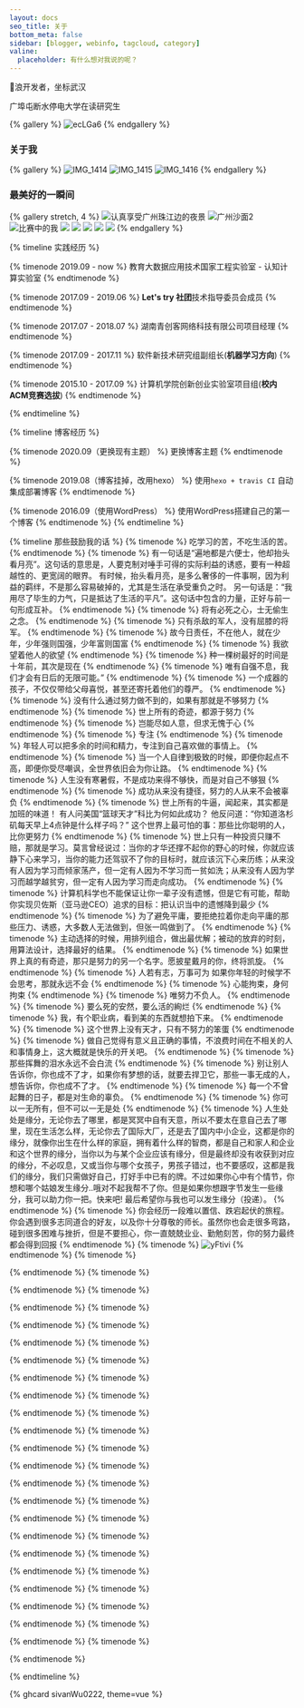 ```yaml
---
layout: docs
seo_title: 关于
bottom_meta: false
sidebar: [blogger, webinfo, tagcloud, category]
valine:
  placeholder: 有什么想对我说的呢？
---
```


🐶浪开发者，坐标武汉

广埠屯断水停电大学在读研究生


{% gallery %}
![ecLGa6](https://cdn.jsdelivr.net/gh/sivanWu0222/ImageHosting@master/uPic/ecLGa6.png)
{% endgallery %}

### 关于我

{% gallery %}
![IMG_1414](https://cdn.jsdelivr.net/gh/sivanWu0222/ImageHosting@master/uPic/IMG_1414.JPG)
![IMG_1415](https://cdn.jsdelivr.net/gh/sivanWu0222/ImageHosting@master/uPic/IMG_1415.JPG)
![IMG_1416](https://cdn.jsdelivr.net/gh/sivanWu0222/ImageHosting@master/uPic/IMG_1416.JPG)
{% endgallery %}

### 最美好的一瞬间

{% gallery stretch, 4 %}
![认真享受广州珠江边的夜景](https://cdn.jsdelivr.net/gh/sivanWu0222/ImageHosting@master/uPic/%E8%AE%A4%E7%9C%9F%E4%BA%AB%E5%8F%97%E5%B9%BF%E5%B7%9E%E7%8F%A0%E6%B1%9F%E8%BE%B9%E7%9A%84%E5%A4%9C%E6%99%AF.jpg)
![广州沙面2](https://cdn.jsdelivr.net/gh/sivanWu0222/ImageHosting@master/uPic/%E5%B9%BF%E5%B7%9E%E6%B2%99%E9%9D%A22.jpg)
![比赛中的我](https://cdn.jsdelivr.net/gh/sivanWu0222/ImageHosting@master/uPic/%E6%AF%94%E8%B5%9B%E4%B8%AD%E7%9A%84%E6%88%91.JPG)
![](https://cdn.jsdelivr.net/gh/volantis-x/cdn-wallpaper/landscape/10A0FCE5-36A1-4AD0-8CF0-019259A89E03.jpeg)
![](https://cdn.jsdelivr.net/gh/volantis-x/cdn-wallpaper/abstract/B951AE18-D431-417F-B3FE-A382403FF21B.jpeg)
![](https://cdn.jsdelivr.net/gh/volantis-x/cdn-wallpaper/landscape/AEB33F9D-7294-4CF1-B8C5-3020748A9D45.jpeg)
![](https://cdn.jsdelivr.net/gh/volantis-x/cdn-wallpaper/landscape/250662D4-5A21-4AAA-BB63-CD25CF97CFF1.jpeg)
![](https://cdn.jsdelivr.net/gh/volantis-x/cdn-wallpaper/landscape/10A0FCE5-36A1-4AD0-8CF0-019259A89E03.jpeg)
{% endgallery %}

{% timeline 实践经历  %}

{% timenode 2019.09 - now %}
教育大数据应用技术国家工程实验室 - 认知计算实验室
{% endtimenode %}

{% timenode 2017.09 - 2019.06 %}
**Let's try 社团**技术指导委员会成员
{% endtimenode %}

{% timenode 2017.07 - 2018.07 %}
湖南青创客网络科技有限公司项目经理
{% endtimenode %}

{% timenode 2017.09 - 2017.11 %}
软件新技术研究组副组长(**机器学习方向**)
{% endtimenode %}

{% timenode 2015.10 - 2017.09 %}
计算机学院创新创业实验室项目组(**校内ACM竞赛选拔**)
{% endtimenode %}

{% endtimeline %}

{% timeline 博客经历 %}

{% timenode 2020.09（更换现有主题） %}
更换博客主题
{% endtimenode %}

{% timenode 2019.08（博客挂掉，改用hexo） %}
使用`hexo + travis CI` 自动集成部署博客
{% endtimenode %}

{% timenode 2016.09（使用WordPress） %}
使用WordPress搭建自己的第一个博客
{% endtimenode %}
{% endtimeline %}




{% timeline 那些鼓励我的话 %}
{% timenode  %}
吃学习的苦，不吃生活的苦。
{% endtimenode %}
{% timenode  %}
有一句话是“遍地都是六便士，他却抬头看月亮”。这句话的意思是，人要克制对唾手可得的实际利益的诱惑，要有一种超越性的、更宽阔的眼界。
有时候，抬头看月亮，是多么奢侈的一件事啊，因为利益的羁绊，不是那么容易破掉的，尤其是生活在承受重负之时。
另一句话是：“我用尽了毕生的力气，只是抵达了生活的平凡”。这句话中包含的力量，正好与前一句形成互补。
{% endtimenode %}
{% timenode  %}
将有必死之心，士无偷生之念。
{% endtimenode %}
{% timenode  %}
只有杀敌的军人，没有屈膝的将军。
{% endtimenode %}
{% timenode  %}
故今日责任，不在他人，就在少年，少年强则国强，少年富则国富
{% endtimenode %}
{% timenode  %}
我欲望着他人的欲望
{% endtimenode %}
{% timenode  %}
种一棵树最好的时间是十年前，其次是现在
{% endtimenode %}
{% timenode  %}
唯有自强不息，我们才会有日后的无限可能。”
{% endtimenode %}
{% timenode  %}
一个成器的孩子，不仅仅带给父母喜悦，甚至还寄托着他们的尊严。
{% endtimenode %}
{% timenode  %}
没有什么通过努力做不到的，如果有那就是不够努力
{% endtimenode %}
{% timenode  %}
世上所有的奇迹，都源于努力
{% endtimenode %}
{% timenode  %}
岂能尽如人意，但求无愧于心
{% endtimenode %}
{% timenode  %}
专注
{% endtimenode %}
{% timenode  %}
年轻人可以把多余的时间和精力，专注到自己喜欢做的事情上。
{% endtimenode %}
{% timenode  %}
当一个人自律到极致的时候，即便你起点不高，即便你受尽嘲讽，全世界依旧会为你让路。
{% endtimenode %}
{% timenode  %}
人生没有寒暑假，不是成功来得不够快，而是对自己不够狠
{% endtimenode %}
{% timenode  %}
成功从来没有捷径，努力的人从来不会被辜负
{% endtimenode %}
{% timenode  %}
世上所有的牛逼，闻起来，其实都是加班的味道！
有人问美国“篮球天才”科比为何如此成功？
他反问道：“你知道洛杉矶每天早上4点钟是什么样子吗？”
这个世界上最可怕的事：那些比你聪明的人，比你更努力
{% endtimenode %}
{% timenode  %}
世上只有一种投资只赚不赔，那就是学习。莫言曾经说过：当你的才华还撑不起你的野心的时候，你就应该静下心来学习，当你的能力还驾驭不了你的目标时，就应该沉下心来历练；从来没有人因为学习而倾家荡产，但一定有人因为不学习而一贫如洗；从来没有人因为学习而越学越贫穷，但一定有人因为学习而走向成功。
{% endtimenode %}
{% timenode  %}
计算机科学也不能保证让你一辈子没有遗憾，但是它有可能，帮助你实现贝佐斯（亚马逊CEO）追求的目标：把认识当中的遗憾降到最少
{% endtimenode %}
{% timenode  %}
为了避免平庸，要拒绝拉着你走向平庸的那些压力、诱惑，大多数人无法做到，但张一鸣做到了。
{% endtimenode %}
{% timenode  %}
主动选择的时候，用排列组合，做出最优解；被动的放弃的时刻，用算法设计，选择最好的结果。
{% endtimenode %}
{% timenode  %}
如果世界上真的有奇迹，那只是努力的另一个名字。愿披星戴月的你，终将凯旋。
{% endtimenode %}
{% timenode  %}
人若有志，万事可为
如果你年轻的时候学不会思考，那就永远不会
{% endtimenode %}
{% timenode  %}
心能拘束，身何拘束
{% endtimenode %}
{% timenode  %}
唯努力不负人。
{% endtimenode %}
{% timenode  %}
要么死的安然，要么活的絢烂
{% endtimenode %}
{% timenode  %}
我，有个职业病，看到美的东西就想拍下来。
{% endtimenode %}
{% timenode  %}
这个世界上没有天才，只有不努力的笨蛋
{% endtimenode %}
{% timenode  %}
做自己觉得有意义且正确的事情，不浪费时间在不相关的人和事情身上，这大概就是快乐的开关吧。
{% endtimenode %}
{% timenode  %}
那些挥舞的泪水永远不会白流
{% endtimenode %}
{% timenode  %}
别让别人告诉你，你也成不了才，如果你有梦想的话，就要去捍卫它，那些一事无成的人，想告诉你，你也成不了才。
{% endtimenode %}
{% timenode  %}
每一个不曾起舞的日子，都是对生命的辜负。
{% endtimenode %}
{% timenode  %}
你可以一无所有，但不可以一无是处
{% endtimenode %}
{% timenode  %}
人生处处是缘分，无论你去了哪里，都是冥冥中自有天意，所以不要太在意自己去了哪里，现在生活怎么样，无论你去了国际大厂，还是去了国内中小企业，这都是你的缘分，就像你出生在什么样的家庭，拥有着什么样的智商，都是自己和家人和企业和这个世界的缘分，当你以为与某个企业应该有缘分，但是最终却没有收获到对应的缘分，不必叹息，又或当你与哪个女孩子，男孩子错过，也不要感叹，这都是我们的缘分，我们只需做好自己，打好手中已有的牌。不过如果你心中有个情节，你想和哪个姑娘发生缘分..哦对不起我帮不了你。但是如果你想跟字节发生一些缘分，我可以助力你一把。快来吧! 最后希望你与我也可以发生缘分（投递）。
{% endtimenode %}
{% timenode  %}
你会经历一段难以置信、跌宕起伏的旅程。你会遇到很多志同道合的好友，以及你十分尊敬的师长。虽然你也会走很多弯路，碰到很多困难与挫折，但是不要担心，你一直兢兢业业、勤勉刻苦，你的努力最终都会得到回报
{% endtimenode %}
{% timenode  %}
![yFtivi](https://cdn.jsdelivr.net/gh/sivanWu0222/ImageHosting@master/uPic/yFtivi.png)
{% endtimenode %}
{% timenode  %}

{% endtimenode %}
{% timenode  %}

{% endtimenode %}
{% timenode  %}

{% endtimenode %}
{% timenode  %}

{% endtimenode %}
{% timenode  %}

{% endtimenode %}
{% timenode  %}

{% endtimenode %}
{% timenode  %}

{% endtimenode %}
{% timenode  %}

{% endtimenode %}
{% timenode  %}

{% endtimenode %}
{% timenode  %}

{% endtimenode %}
{% timenode  %}

{% endtimenode %}
{% timenode  %}

{% endtimenode %}
{% timenode  %}

{% endtimenode %}
{% timenode  %}

{% endtimenode %}
{% timenode  %}

{% endtimenode %}
{% timenode  %}

{% endtimenode %}
{% timenode  %}

{% endtimenode %}
{% timenode  %}

{% endtimenode %}
{% timenode  %}

{% endtimenode %}
{% timenode  %}

{% endtimenode %}
{% timenode  %}

{% endtimenode %}
{% timenode  %}

{% endtimenode %}
{% timenode  %}

{% endtimenode %}


{% endtimeline %}



{% ghcard sivanWu0222, theme=vue %}


